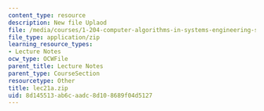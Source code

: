 ```yaml
---
content_type: resource
description: New file Uplaod
file: /media/courses/1-204-computer-algorithms-in-systems-engineering-spring-2010/8d145513ab6caadc8d108689f04d5127_lec21a.zip
file_type: application/zip
learning_resource_types:
- Lecture Notes
ocw_type: OCWFile
parent_title: Lecture Notes
parent_type: CourseSection
resourcetype: Other
title: lec21a.zip
uid: 8d145513-ab6c-aadc-8d10-8689f04d5127
---
```


